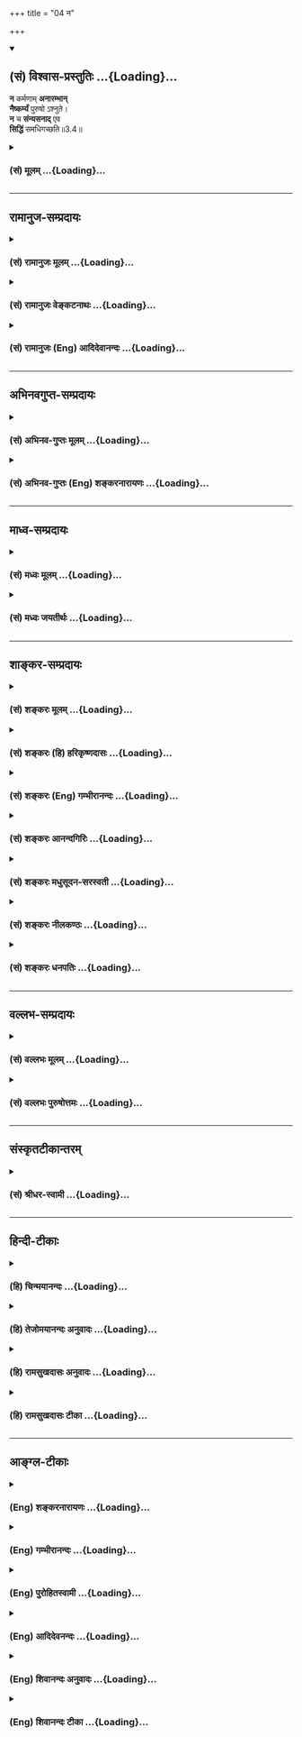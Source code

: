 +++
title = "04 न"

+++
<div class="js_include" newlevelforh1="2" title="(सं) विश्वास-प्रस्तुतिः" unfilled url="/mahAbhAratam/vyAsaH/shlokashaH/06-bhIShma-parva/03-bhagavad-gItA-parva/saMskRtam/vishvAsa-prastutiH/03_karma-yogaH/04_na.md">
<details open><summary><h2>(सं) विश्वास-प्रस्तुतिः ...{Loading}...</h2></summary>

**न** कर्मणाम् **अनारम्भान्**  
**नैष्कर्म्यं** पुरुषो ऽश्नुते।  
**न** च **संन्यसनाद्** एव  
**सिद्धिं** समधिगच्छति॥3.4॥
</details>
</div>
<div class="js_include collapsed" newlevelforh1="3" title="(सं) मूलम्" unfilled url="/mahAbhAratam/vyAsaH/shlokashaH/06-bhIShma-parva/03-bhagavad-gItA-parva/saMskRtam/mUlam/03_karma-yogaH/04_na.md">
<details><summary><h3>(सं) मूलम् ...{Loading}...</h3></summary>

न कर्मणामनारम्भान्नैष्कर्म्यं पुरुषोऽश्नुते।  
न च संन्यसनादेव सिद्धिं समधिगच्छति।।3.4।।
</details>
</div>


_________________
## रामानुज-सम्प्रदायः
<div class="js_include collapsed" newlevelforh1="3" title="(सं) रामानुजः मूलम्" unfilled url="/mahAbhAratam/vyAsaH/shlokashaH/06-bhIShma-parva/03-bhagavad-gItA-parva/saMskRtam/rAmAnujaH/mUlam/03_karma-yogaH/04_na.md">
<details><summary><h3>(सं) रामानुजः मूलम् ...{Loading}...</h3></summary>

।।3.4।।**न** शास्त्रीयाणां **कर्मणाम् अनारम्भाद्** एव **पुरुषः
नैष्कर्म्यं** ज्ञाननिष्ठाम् **आप्नोति**
सर्वेन्द्रियव्यापाराख्यकर्मोपरतिपूर्विकां ज्ञाननिष्ठां न प्राप्नोति
इत्यर्थः। **न च** आरब्धस्य शास्त्रीयस्य कर्मणः त्यागात् यतः
अनभिसंहितफलस्य परमपुरुषाराधनविषयस्य कर्मणः सिद्धिः आत्मनिष्ठा स्यात् अतः
तेन विना तां न प्राप्नोति अनभिसंहितफलैः कर्मभिः अनाराधितगोविन्दैः
अविनष्टानादिकालप्रवृत्तानन्तपापसंचयैः अव्याकुलेन्द्रियतापूर्विका
आत्मनिष्ठा दुःसंपाद्या। एतद् एव उपपादयति

</details>
</div>
<div class="js_include collapsed" newlevelforh1="3" title="(सं) रामानुजः वेङ्कटनाथः" unfilled url="/mahAbhAratam/vyAsaH/shlokashaH/06-bhIShma-parva/03-bhagavad-gItA-parva/saMskRtam/rAmAnujaH/venkaTanAthaH/03_karma-yogaH/04_na.md">
<details><summary><h3>(सं) रामानुजः वेङ्कटनाथः ...{Loading}...</h3></summary>

  
  
।।3.4।। ननु मोक्षेच्छैव हि कर्मयोगेऽपि पुरुषं प्रवर्तयति सा यदि जाता ततः
किमव्यवहिते ज्ञानयोगे न प्रवर्तते इति शङ्कान कर्मणाम् इति श्लोकेन
निराक्रियत इत्याह सर्वस्येति। लौकिकस्य इत्यनेन संसारलोकान्तर्गततया
विषयव्याकुलेन्द्रियत्वमभिप्रेतम्। सहसैवेति कर्मयोगमकृत्वेत्यर्थः।
निषेधस्यान्यविषयत्वज्ञापनाय शास्त्रीयशब्दः।
नैष्कर्म्यशब्दस्याननुष्ठानादिपरत्वे साध्याविशेषादिदोषः स्यात् अतो
निष्कर्मा निष्क्रान्तकर्मयोगः पर्यवसितकर्मयोगः ज्ञाननिष्ठ इत्यर्थः तस्य
भावो नैष्कर्म्यमित्यभिप्रायेणाह ज्ञाननिष्ठामिति।
सन्न्यसनशब्दस्याप्यत्रकर्मणां इत्यनेनैवान्वयं
सन्न्यसनस्वभावादारब्धविषयत्वं तत एव सव्यसाचिनः समरजिहासावृत्तान्तं
चाभिप्रेत्याह न चारब्धस्येति। नैष्कर्म्यशब्दानुषङ्गेऽपि सम्भवति पुनः
सिद्धिशब्देनाभिधानस्य तात्पर्यं व्यञ्जयति यत इति। अनारम्भं सन्न्यसनं च
सङ्कलय्याह अतस्तेन विनेति। कारणभूतकर्माभावे कथं कार्यं स्यादिति भावः।
पञ्चम्या हेतुपरत्वं निषेधान्वयेन तत्तन्निषेध्यान्वयेन वा योज्यम्।
पूर्वत्र कर्मयोगानारम्भे ज्ञानयोगासिद्धिः स्यादिति वाक्यार्थः उत्तरत्र
तु यत्कर्मयोगत्यागादेव ज्ञानयोगसिद्धिरित्यभिप्रेतम् तदयुक्तम् सा हि
तेनैव जन्येति तात्पर्यम्। तदिमामुभयीमपि वाक्यवृत्तिमभिप्रेत्य
श्लोकाभिप्रेतमर्थमाह अनभिसंहितेति। कर्मभिरित्यस्यानाराधितेत्यनेनान्वयः।
एतेनअनाराधितगोविन्दा ये नरा दुःखभागिनः इत्यादिकं स्मारितम्।
अनभिसंहितफलकर्माभावे निश्श्रेयसौपयिकपरमपुरुषप्रीत्यभावः तदभावाच्च
पापसञ्चयानुपरमः तेन च रजस्तमोमयमनोमलानपायः ततश्च रागद्वेषादिदोषाणां
दीर्घायुष्यम् तेषु च जीवत्सु नेन्द्रियव्याकुलताशान्तिः
बहिर्विषयव्याकुलेषु च तेषु न प्रत्यगर्थनिष्ठेति तादृशकर्मपरित्यागेन
ज्ञाननिष्ठामनुतिष्ठासुः सप्तभूमस्य गोपुरस्य सप्तमं तलं प्रथमं
चिकीर्षतीत्यपहास्यमिति भावः।  
  

</details>
</div>
<div class="js_include collapsed" newlevelforh1="3" title="(सं) रामानुजः (Eng) आदिदेवानन्दः" unfilled url="/mahAbhAratam/vyAsaH/shlokashaH/06-bhIShma-parva/03-bhagavad-gItA-parva/saMskRtam/rAmAnujaH/english/AdidevAnandaH/03_karma-yogaH/04_na.md">
<details><summary><h3>(सं) रामानुजः (Eng) आदिदेवानन्दः ...{Loading}...</h3></summary>

3.4 Not by non-performance of the acts prescribed by the scriptures,
does a person attain freedom from Karma, i.e., Jnana Yoga; nor by ceasing to perform such actions as are prescribed in the scriptures and are already begun by him. For, success is achieved by actions done without attachment to the fruits and by way of worshipping the Supreme Person. Hence devoid of it (Karma-nistha), one does not achieve Jnana-nistha. By those persons who have not worshipped Govinda by acts done without attachment to fruits and whose beginningless and endless accumulation of evil has not been annulled thery, constant contemplation on the self is not possible. It can be done only if it is preceded by the attainment of a state in which the operation of the senses have been freed from disturbance. This view is put forward by the Lord:

</details>
</div>


_________________
## अभिनवगुप्त-सम्प्रदायः
<div class="js_include collapsed" newlevelforh1="3" title="(सं) अभिनव-गुप्तः मूलम्" unfilled url="/mahAbhAratam/vyAsaH/shlokashaH/06-bhIShma-parva/03-bhagavad-gItA-parva/saMskRtam/abhinava-guptaH/mUlam/03_karma-yogaH/04_na.md">
<details><summary><h3>(सं) अभिनव-गुप्तः मूलम् ...{Loading}...</h3></summary>

।।3.4 3.5।। तथा हि न कर्मणामिति। न हीति। ज्ञानं कर्मणा रहितं न भवति कर्म
च कौशलोपेतं ज्ञानरहितं न भवति इत्येकमेव वस्तु ज्ञानकर्मणी। तथाचोक्तम्। न
क्रियारहितं ज्ञानं न ज्ञानरहिता क्रिया।  
  
ज्ञानक्रियाविनिष्पन्न आचार्यः पशुपाशहा।। इति तस्मात् ज्ञानान्तर्वर्ति
कर्म अपरिहार्यम्। यतः परवश एव कायवाङ्मनसां परिस्पन्दात्मकत्वात् अवश्यं
किञ्चित्करोति।

</details>
</div>
<div class="js_include collapsed" newlevelforh1="3" title="(सं) अभिनव-गुप्तः (Eng) शङ्करनारायणः" unfilled url="/mahAbhAratam/vyAsaH/shlokashaH/06-bhIShma-parva/03-bhagavad-gItA-parva/saMskRtam/abhinava-guptaH/english/shankaranArAyaNaH/03_karma-yogaH/04_na.md">
<details><summary><h3>(सं) अभिनव-गुप्तः (Eng) शङ्करनारायणः ...{Loading}...</h3></summary>

3.4 See Comment under 3.5

</details>
</div>


_________________
## माध्व-सम्प्रदायः
<div class="js_include collapsed" newlevelforh1="3" title="(सं) मध्वः मूलम्" unfilled url="/mahAbhAratam/vyAsaH/shlokashaH/06-bhIShma-parva/03-bhagavad-gItA-parva/saMskRtam/madhvaH/mUlam/03_karma-yogaH/04_na.md">
<details><summary><h3>(सं) मध्वः मूलम् ...{Loading}...</h3></summary>

।।3.4।। इतश्च नियोक्ष्यामीत्याह न कर्मणामिति। कर्मणां युद्धादीनामनारम्भेण
नैष्कर्म्यं निष्कर्मतां काम्यकर्मपरित्यागेन प्राप्यत इति मोक्षं
नाश्नुते। ज्ञानमेव तत्साधनं न तु कर्माकरणमित्यर्थः। कुतः पुरुषत्वात्।
सर्वदा स्थूलेन सूक्ष्मेण वा पुरेण युक्तो ननु जीवः यदि कर्माकरणेन मुक्तिः
स्यात् स्थावराणाम्। न चाकरणे कर्माभावान्मुक्तिर्भवति
प्रतिजन्मकृतानामनन्तकर्मणां भावात्। न च सर्वाणि भुक्तानि एकस्मिञ्च्छरीरे
बहूनि हि कर्माणि करोति। तानि चैकैकानि बहुजन्मफलानि कानिचित् तत्र
चैकैकानि कर्माणि भुञ्जन्प्राप्नोत्येव शेषेण मानुष्यम्। ततश्च
बहुशरीरफलकर्माणीत्यसमाप्तिः। तच्चोक्तंजीवंश्चतुर्दशादूर्ध्वं पुरुषो
नियमेन तु। स्त्री वाप्यनूनदशकं देहं मानुषमार्जते। चतुर्दशोर्ध्वजीवीनि
संसारश्चादिवर्जितः। अतोऽवित्वा परं देवं मोक्षाशा का महामुने इति
ब्राह्मे। यदि सादिः स्यात्संसारः पूर्वकर्माभावादतत्प्राप्तिः। अबन्धकत्वं
त्वकामेनैव भवति। तच्च वक्ष्यतेअनिष्टंमिष्टं 18।12 इति। ननु निष्कामकर्मणः
फलाभावान्मोक्षः स्मृतः। निष्कामं ज्ञानपूर्वं तु निवृत्तमिह चोच्यते।
निवृत्तं सेवमानस्तु ब्रह्माभ्येति सनातनम् इति मानवे।
अतस्तत्साभ्यादकरणेऽपि भवतीत्यत आह न चेति। सन्न्यासः काम्यकर्मपरित्यागः।
काम्यानां कर्मणां 18।2 इति वक्ष्यमाणत्वात्। अकामकर्मणामन्तःकरणशुद्ध्या
ज्ञानान्मोक्षो भवति। तच्चोक्तंकर्मभिः शुद्धसत्त्वस्य वैराग्यं जायते हृदि
इति भागवते । विरक्तानामेव च ज्ञानमुक्तम्न तस्य तत्त्वग्रहणाय
साक्षाद्वरीयसीरपि वाचः समासन्। स्वप्ने निरुक्त्या गृहमेधसौख्यं न यस्य
हेयानुमितं स्वयं स्यात् भाग.5।11।3 इति। न तु फलाभावात् कर्माभावात्। अतो
न कर्मत्याग एव मोक्षसाधनम्। यत्याश्रमस्तु प्रायत्यार्थो भगवत्तोषणार्थश्च।
अप्रयतत्वमेव हि प्रायो गृहस्थादीनाम् इतरकर्मोद्योगात्। अप्रयतानां च न
ज्ञानम् तथा हि श्रुतिः नाशान्तो नासमाहितः कठो.2।23 इति। महांश्च
यत्याश्रमे भगवतस्तोषः। तथा ह्याह यत्याश्रमं तुरीयं तु दीक्षां मम
सुतोषिणीम् इति नारायणाष्टाक्षरकल्पे। आधिकारिकास्तु तथैव प्रायत्ये
समर्थाः। स एव च महान्भगवतस्तोषः। तच्चोक्तम् देवादीनामादिराज्ञां
महोद्योगोऽपि भोगिनः। विष्णोश्चलति तद्भोगोऽत्यतीव हरितोषणम् इति पाद्मे।

</details>
</div>
<div class="js_include collapsed" newlevelforh1="3" title="(सं) मध्वः जयतीर्थः" unfilled url="/mahAbhAratam/vyAsaH/shlokashaH/06-bhIShma-parva/03-bhagavad-gItA-parva/saMskRtam/madhvaH/jayatIrthaH/03_karma-yogaH/04_na.md">
<details><summary><h3>(सं) मध्वः जयतीर्थः ...{Loading}...</h3></summary>

।।3.4।।**न कर्मणा**मिति। मोक्षस्य कर्मसाध्यत्वमुच्यत
इत्यन्यथाप्रतीतिनिरासायाह **इतश्चे**ति। स्ववर्णाश्रमोचिते युद्धादाविति
शेषः। प्रागाधिकारिकत्वात्त्वया कर्म कर्तव्यमित्युक्तम् इदानीं कोऽपरो
हेतुरुच्यते इत्यतो व्याचष्टे **कर्मणा**मिति। **अयमभिप्रायः** कर्माणि न
कार्याणीति वदन्प्रष्टव्यः किं ज्ञानं न मोक्षसाधनम् अपितु कर्माकरणमेवेति
मत्वा कर्माणि त्यज्यन्ते उत ज्ञानं मोक्षसाधनं भवत्येव किन्तुकर्मणा
बध्यते जन्तुः म.भा.12।241।7 इत्यादेः कर्माणि तत्प्रतिबन्धकानीति मत्वा।
आद्येऽपि किं मोक्षस्य नैष्कर्म्यशब्दवाच्यत्वमात्रमाश्रित्येदमुच्यते अथवा
क्रियाकारकफलरूपस्य संसारस्य कर्मैव बीजम्। अकरणे च बीजाभावात्संसारो न
भविष्यतीति युक्तिमाश्रित्य आद्यस्येदं दूषणम्न कर्मणां इति।
नैष्कर्म्यशब्दस्यान्यथापि व्याख्यानान्नाद्य इत्यर्थः। ततः किमित्यत आह
**ज्ञानमेवे**ति। उक्तमाक्षिप्य समाधत्ते **कुत** इति।
नैष्कर्म्यशब्दस्यान्यार्थतामङ्गीकृत्य कर्माकरणस्य मोक्षसाधनत्वनिराकरणे
को हेतुः इत्यर्थः। कथमस्य हेतुत्वं इत्यतो व्याचष्टे **सर्वदे**ति।
प्रलयेऽपि सम्भवार्थं स्थूलेन सूक्ष्मेण वेत्युक्तम्। तथापि कथं
हेतुत्वमित्यत आह **यदी**ति। स्यात् इत्यस्य पूर्वोत्तराभ्यां
सम्बन्धः। स्थावराणां इत्यनधिकृतोपलक्षणम्। ततश्चानादौ संसारेऽनधिकृतदेहस्य
सम्भवेन मुक्तिप्रसङ्गादधुनाऽपि दृश्यमानस्य पुरुषत्वं न स्यादिति भावः।
द्वितीयनिरासेऽप्यस्यैवार्थस्य तात्पर्यमाह **न चे**ति। कर्माभावात्
संसारबीजाभावात्। अत्र नैष्कर्म्यमिति मुक्तिनामैव न तु परप्रमाणानुवादः।
कुतो न भवतीत्यतोऽत्रापि पुरुषत्वादिति हेतुमभिप्रेत्याह **प्रती**ति।
जन्मनिजन्मनि कृतानामित्यर्थः। पुरुषत्वेनानादौ
संसारेऽधिकृतानन्तजन्मसम्भवात्। तत्र कृतानामनन्तकर्मणां भावात्।
किमद्याकरणमात्रेण भवतीत्यर्थः। ननु पूर्वपूर्वशरीरकृतानि
कर्माण्युत्तरोत्तरशरीरे भुक्तानि तत्कुतोऽनन्तकर्मणां भाव इत्यत आह **न
चे**ति। कुतो नेत्यत आह **एकस्मिन्नि**ति। हिशब्दो हेतौ। बहून्यपि
भुज्यन्तां को दोष इत्यत आह **तानि चे**ति तानि च कानिचिदिति सम्बन्धः
एकैकानीति प्रत्येकमित्यर्थः। ननु तथाविधान्यप्यनधिकृतजन्मभिर्मुक्तानीत्यत
आह **तत्र चे**ति। तेषु कर्मसु भुञ्जन्भुञ्जानः। शेषेण कर्मशेषेण। मानुष्ये
चाकरणमसम्भावितमित्याह **ततश्चे**ति। असमाप्तिर्भोगेन कर्मणामिति शेषः।
सम्भावनामात्रेणेदमुक्तं न तु प्रमितमित्यत आह **तच्चोक्त**मिति।
चतुर्दशवर्षात्। अनूनो दशको यस्येति विग्रहः। ह्रस्वदीर्घव्यत्ययेन
चतुर्दशोर्ध्वजीवीनीति स्त्रिया विशेषणम्। **संसारश्चे**ति
कर्मणामनन्तत्वोपपादनम्। अतो भोगेन क्षयासम्भवात्। अवित्वा अविदित्वा।
पुरुषशब्देनानादिदेहसम्बन्ध उक्तः सोऽसिद्ध इत्यत आह **यदी**ति।
अतत्प्राप्तिराकस्मिकस्य संसारस्याप्राप्तिः स्यात् अतः पुरुषत्वं
सिद्धमिति। ननु सन्तु प्राग्भवीयान्यनन्तकर्माणि तथापि बन्धकानि कथं
प्रेक्षावता क्रियेरन् न ह्यनन्तानि पापानि प्राक्तनानि सन्तीत्येतावताऽद्य
क्रियन्त इत्यत आह **अबन्धकत्वं** त्विति। कर्मणां बन्धाहेतुत्वं
त्वकामनादिनैव भवति न त्वकरणेन प्रत्यवायस्यैव प्राप्तेरित्यर्थः।
अकामेनाबन्धकत्वं भगवत्सम्मतमिति भावेनाह **तच्चे**ति।
**शङ्करस्तु**अकरणमसन्नसन्तं प्रत्यवायं जनयति कथमसतः सज्जायेत छा.उ.6।2।2
इति श्रुतेः इत्यवादीत्। **तद्भास्करः** प्रत्यषेधीत्। द्रव्यविषया श्रुतिः
गुणस्त्वसतोऽपि जायते इति। उभावपि स्थूलदृश्वानौ न ह्यकरणमसत् तथा सति
करणप्रसङ्गात्। किन्त्वभावः स च भाववत्तत्त्वमेवेति कथमकारणम्। गुणं प्रति
कारणत्वे च द्रव्यकारणत्वं कुतो न भवेत्। ननुचात्रोपादानत्वस्य
विवक्षितत्वादकारणस्य चाभावरूपतया सत्त्वेऽप्यत्र
विवक्षितापादनत्वानुपपत्तेर्नप्रत्यवायजनकत्वमित्यभिप्राय इत्यत आह **न
ही**ति। न ह्यत्रोपादानत्वं विवक्षितं किन्तु निमित्तत्वमेवेत्युक्तम्। न च
सन्न्यसनादेव इति पुनरुक्तम् अत्रापि कर्मसन्न्यसनस्य
मोक्षसाधनत्वोक्तेरित्यत आह **नन्वि**ति। निष्कामं ज्ञानपूर्वं च इति मानवे
वाक्ये तावन्निष्कामकर्मणा मोक्षः स्मृतः। स
चोपपत्त्यन्तरादर्शनान्निष्कामकर्मणः फलाभावादित्येव
तत्रोपपत्तिरङ्गीकार्या यत एवं फलाभावस्यैव प्राधान्यम् अतोऽकरणेऽपि
फलाभावस्य साम्यान्मोक्षो भवत्येव। यत्प्राग्भवीयकर्मफलमुक्तं
निष्कामकरणपक्षेऽपि तत्समानम्। न च विनिगमने कारणाभावः आयासाभावस्य
सत्त्वात्। न च प्रत्यवायप्राप्तिः अमुमुक्षुविषयत्वसम्भवात्। अतो न
कर्माणि करोमीति भावः। अनेन कथमस्य परिहारः इत्यत आह **सन्न्यास** इति। तेन
च निष्कामकर्मकरणमुपलक्ष्यत इति भावः। निष्कामकर्मकरणान्मोक्षं न
प्राप्नोतीति। अतो न तत् प्रतिबन्दीग्रहणं युक्तमित्यनेनोक्तम्। तथा च
स्मृतिविरोध इत्यतः स्मृतेरभिप्रायमाह **अकामे**ति। सकाशादिति शेषः
पुंसामिति वा। अकामकर्मभिरन्तःकरणशुद्धिद्वारा ज्ञानं जायत इत्येतत्कुतः
इत्यत आह **तच्चोक्त**मिति। नन्वत्र वैराग्यं जायत इत्युच्यते न तु
ज्ञानमिति तत्राह **विरक्तानामेवे**ति। प्रागपि वैराग्यद्वारेत्यभिमतमिति
भावः। तथापि कथं विरोधपरिहारः गीतायामकामकर्मणां मोक्षसाधनत्वाभावावधारणात्
इत्यतस्तदभिप्रायमाह **न त्वि**ति। फलाभावोपपत्तिकं कर्मणां मोक्षसाधनत्वं
निषिद्ध्यते न तु सर्वथाऽपीत्यर्थः। प्रतिबन्दीं मोचयति **कर्माभावा**दिति।
अतः कर्माभावान्न मोक्ष इत्यर्थः। श्लोकतात्पर्यमुपसंहरति **अत** इति। ननु
यत्याश्रमो मोक्षसाधनत्वेन श्रुत्यादिप्रसिद्धः तत्र चेयमेवोपपत्तिः।
यत्तद्धर्माणां फलाभावः अतस्तत्साम्यादकरणेऽपि मोक्षो
भवतीत्येतच्छङ्कानिरासार्थं चोक्तंन च सन्न्यसनादेव इति। एवं तर्हि
श्रुत्यादिविरोध इत्यत आह **यत्याश्रमस्त्वि**ति। प्रायत्यं
प्रयतत्वमीश्वरे मनस्समाधानम्। यतेर्द्वारद्वयेन मोक्षसाधनत्वं
श्रुत्यादेरभिप्रेतम्। फलाभावोपपत्तिकं तु गीतायां निवारितं अतो न विरोध
इति भावः। आश्रमान्तरेऽपि प्रायत्यसम्भवात्किं तदर्थं यत्याश्रमेण इत्यत आह
**अप्रयतत्वमेवे**ति। इतरकर्मसु यजनादिषु। प्रायत्यं कथं मोक्षसाधनं इत्यतो
व्यतिरेकमुखेनोपपादयति **अप्रयतानां चे**ति। प्रज्ञानेनैनमाप्नुयात्
कठो.2।23 इति श्रुतिशेषः। अशान्तोऽभगवन्निष्ठः। असमाहितस्तत्र
चित्तसमाधानरहितः। भगवत्तोषणस्याश्रमान्तरेऽपि सम्भवात्किं यत्याश्रमेण
इत्यत आह **महांश्चे**ति। तुरीयं परमहंसाख्यम्। वाक्यशेषेणान्वयः।
यत्याश्रम एव चेत्प्रायत्यं महान्भगवतस्तोषश्च तर्हि
तद्रहितानामाधिकारिकाणां तदुभयाभावप्रसङ्ग इत्यत आह **आधिकारिकास्त्वि**ति।
तत्स्था अधिकारस्थाः। स एव अधिकार एव। तुष्यत्यनेनेति तोषः।
समासान्तविधेरनित्यत्वादादिराज्ञामित्युक्तम्। यथोक्तं महाभाष्ये शुच्यांपि
तटाकानि इति।

</details>
</div>


_________________
## शाङ्कर-सम्प्रदायः
<div class="js_include collapsed" newlevelforh1="3" title="(सं) शङ्करः मूलम्" unfilled url="/mahAbhAratam/vyAsaH/shlokashaH/06-bhIShma-parva/03-bhagavad-gItA-parva/saMskRtam/shankaraH/mUlam/03_karma-yogaH/04_na.md">
<details><summary><h3>(सं) शङ्करः मूलम् ...{Loading}...</h3></summary>

।।3.4।। **न कर्मणां** क्रियाणां यज्ञादीनाम् इह जन्मनि जन्मान्तरे वा
अनुष्ठितानाम् उपात्तदुरितक्षयहेतुत्वेन सत्त्वशुद्धिकारणानां तत्कारणत्वेन
च ज्ञानोत्पत्तिद्वारेण ज्ञाननिष्ठाहेतूनाम् ज्ञानमुत्पद्यते पुंसां
क्षयात्पापस्य कर्मणः। यथादर्शतलप्रख्ये पश्यत्यात्मानमात्मनि (महा0
शान्ति0 204।8) इत्यादिस्मरणात् **अनारम्भात्** अननुष्ठानात्
**नैष्कर्म्यं** निष्कर्मभावं कर्मशून्यतां ज्ञानयोगेन निष्ठां
निष्क्रियात्मस्वरूपेणैव अवस्थानमिति यावत्। पुरुषः न अश्नुते न
प्राप्नोतीत्यर्थः।। कर्मणामनारम्भान्नैष्कर्म्यं नाश्नुते इति वचनात्
तद्विपर्ययात् तेषामारम्भात् नैष्कर्म्यमश्नुते इति गम्यते। कस्मात् पुनः
कारणात् कर्मणामनारम्भान्नैष्कर्म्यं नाश्नुते इति उच्यते कर्मारम्भस्यैव
नैष्कर्म्योपायत्वात्। न ह्युपायमन्तरेण उपेयप्राप्तिरस्ति।
कर्मयोगोपायत्वं च नैष्कर्म्यलक्षणस्य ज्ञानयोगस्य श्रुतौ इह च
प्रतिपादनात्। श्रुतौ तावत् प्रकृतस्य आत्मलोकस्य वेद्यस्य वेदनोपायत्वेन
तमेतं वेदानुवचनेन ब्राह्मणा विविदिषन्ति यज्ञेन (बृह0 उ₀ 4।4।22)
इत्यादिना कर्मयोगस्य ज्ञानयोगोपायत्वं प्रतिपादितम्। इहापि च संन्यासस्तु
महाबाहो दुःखमाप्तुमयोगतः (गीता 5।6) योगिनः कर्म कुर्वन्ति सङ्गं
त्यक्त्वात्मशुद्धये (गीता 5।11) यज्ञो दानं तपश्चैव पावनानि मनीषिणाम्
(गीता 18।5) इत्यादि प्रतिपादयिष्यति।। ननु च अभयं सर्वभूतेभ्यो दत्त्वा
नैष्कर्म्यमाचरेत् इत्यादौ कर्तव्यकर्मसंन्यासादपि नैष्कर्म्यप्राप्तिं
दर्शयति। लोके च कर्मणामनारम्भान्नैष्कर्म्यमिति प्रसिद्धतरम्। अतश्च
नैष्कर्म्यार्थिनः किं कर्मारम्भेण इति प्राप्तम्। अत आह न च
संन्यसनादेवेति। नापि संन्यसनादेव केवलात् कर्मपरित्यागमात्रादेव
ज्ञानरहितात् सिद्धिं नैष्कर्म्यलक्षणां ज्ञानयोगेन निष्ठां समधिगच्छति न
प्राप्नोति।। कस्मात् पुनः कारणात् कर्मसंन्यासमात्रादेव केवलात्
ज्ञानरहितात् सिद्धिं नैष्कर्म्यलक्षणां पुरुषो नाधिगच्छति इति
हेत्वाकाङ्क्षायामाह

</details>
</div>
<div class="js_include collapsed" newlevelforh1="3" title="(सं) शङ्करः (हि) हरिकृष्णदासः" unfilled url="/mahAbhAratam/vyAsaH/shlokashaH/06-bhIShma-parva/03-bhagavad-gItA-parva/saMskRtam/shankaraH/hindI/harikRShNadAsaH/03_karma-yogaH/04_na.md">
<details><summary><h3>(सं) शङ्करः (हि) हरिकृष्णदासः ...{Loading}...</h3></summary>

।।3.4।। यह बात स्पष्ट प्रकट करनेकी इच्छासे कि ज्ञाननिष्ठाकी प्राप्तिमें
साधन होनेके कारण कर्मनिष्ठा मोक्षरूप पुरुषार्थमें हेतु है स्वतन्त्र नहीं
है और कर्मनिष्ठारूप उपायसे सिद्ध होनेवाली ज्ञाननिष्ठा अन्यकी अपेक्षा न
रखकर स्वतन्त्र ही मुक्तिमें हेतु है भगवान् बोले कर्मोंका आरम्भ किये बिना
अर्थात् यज्ञादि कर्म जो कि इस जन्म या जन्मान्तरमें किये जाते हैं और
सञ्चित पापोंका नाश करनेके द्वारा अन्तःकरणकी शुद्धिमें कारण हैं एवं
पापकर्मोंका नाश होनेपर मनुष्योंके ( अन्तःकरणमें ) ज्ञान प्रकट होता है इस
स्मृतिके अनुसार जो अन्तःकरणकी शुद्धिमें कारण होनेसे ज्ञाननिष्ठाके भी
हेतु हैं उन यज्ञादि कर्मोंका आरम्भ किये बिना मनुष्य निष्कर्मभावको
कर्मशून्य स्थितिको अर्थात् जो निष्क्रिय आत्मस्वरूपमें स्थित होनारूप
ज्ञानयोगसे प्राप्त होनेवाली निष्ठा है उसको नहीं पाता। पू₀ कर्मोंका आरम्भ
नहीं करनेसे निष्कर्मभावको प्राप्त नहीं होता इस कथनसे यह पाया जाता है कि
इसके विपरीत करनेसे अर्थात् कर्मोंका आरम्भ करनेसे मनुष्य निष्कर्मभावको
पाता है सो ( इसमें ) क्या कारण है कि कर्मोंका आरम्भ किये बिना मनुष्य
निष्कर्मताको प्राप्त नहीं होता उ₀ क्योंकि कर्मोंका आरम्भ ही निष्कर्मताकी
प्राप्तिका उपाय है और उपायके बिना उपेयकी प्राप्ति हो नहीं सकती यह
प्रसिद्ध ही है। निष्कर्मतारूप ज्ञानयोगका उपाय कर्मयोग है यह बात
श्रुतिमें और यहाँ गीतामें भी प्रतिपादित है। श्रुतिमें प्रस्तुत ज्ञेयरूप
आत्मलोकके जाननेका उपाय बतलाते हुए उस आत्माको बाह्मण वेदाध्ययन और यज्ञसे
जाननेका इच्छा करते हैं इत्यादि वचनोंसे कर्मयोगको ज्ञानयोगका उपाय बतलाया
है। तथा यहाँ ( गीताशास्त्रमें ) भी हे महाबाहो बिना कर्मयोगके संन्यास
प्राप्त करना कठिन है योगी लोग आसक्ति छो़ड़कर अन्तःकरणकी शुद्धिके लिये
कर्म किया करते हैं यज्ञ दान और तप बुद्धिमानोंको पवित्र करनेवाले हैं
इत्यादि वचनोंसे आगे प्रतिपादित करेंगे। यहाँ यह शंका होती है कि सब
भूतोंको अभयदान देकर संन्यास ग्रहण करे इत्यादि वचनोंमें कर्तव्यकर्मोंके
त्यागद्वारा भी निष्कर्मताकी प्राप्ति दिखलायी है और लोकमें भी कर्मोंका
आरम्भ न करनेसे निष्कर्मताका प्राप्त होना अत्यन्त प्रसिद्ध है। फिर
निष्कर्मता चाहनेवालेको कर्मोंके आरम्भसे क्या प्रयोजन इसपर कहते हैं केवल
संन्याससे अर्थात् बिना ज्ञानके केवल कर्मपरित्यागमात्रसे मनुष्य
निष्कर्मतारूप सिद्धिको अर्थात् ज्ञानयोगसे होनेंवाली स्थितको नहीं पाता।

</details>
</div>
<div class="js_include collapsed" newlevelforh1="3" title="(सं) शङ्करः (Eng) गम्भीरानन्दः" unfilled url="/mahAbhAratam/vyAsaH/shlokashaH/06-bhIShma-parva/03-bhagavad-gItA-parva/saMskRtam/shankaraH/english/gambhIrAnandaH/03_karma-yogaH/04_na.md">
<details><summary><h3>(सं) शङ्करः (Eng) गम्भीरानन्दः ...{Loading}...</h3></summary>

3.4 Purusah, a person; na does not; asnute, attain; naiskarmyam, freedom
from action, the state of being free from action, steadfastness in the
Yoga of Knowledge, i.e. the state of abiding in one's own Self which is
free from action; anarambhat, by abstaining; karmanam, from actions-by
the non-performance of actions such as sacrifices etc. which are or were
performed in the present or past lives, which are the causes of the
purification of the mind by way of attenuating the sins incurred, and
which, by being the cause of that (purification), become the source of
steadfastness in Knowledge through the generation of Knowledge, as
stated in the Smrti (text), 'Knowledge arises in a person from the
attenuation of sinful acts' \[the whole verse is: Jnanam utpadyate
pumsamksayatpapasya karmanah; Yathadarsatalaprakhye
pasyatyatmanamatmani. 'Knowledge arises৷৷.acts. One sees the Self in
oneself as does one (see oneself) in a cleaned surface of a
mirror'.-Tr.\] (Mbh. Sa. 204.8). This is the import. From the statement
that one does not attain freedom from action by abstaining from actions,
it may be concluded that one attains freedom from action by following
the opposite course of performing actions. What, again, is the reason
that one does not attain freedom from action by abstaining from actions;
The answer is: Because performing actions is itself a means to freedom
from action. Indeed, there can be no attainment of an end without (its)
means. And Karma-yoga is the means to the Yoga of Knowledge
characterized by freedom from action, because it has been so established
in the Upanisads and here as well. As for the Upanisads, it has been
shown in the texts, 'The Brahmanas seek to know It through the study of
the Vedas, sacrifices, (charity, and austerity consisting in a
dispassionate enjoyment of sense-objects)' (Br. 4.4.22), etc. whch deal
with the means of realizing the goal of Knowledge under discussion, viz
the Realm of the Self, that the Yoga of Karma is a means to the Yoga of
Knowledge . And even here (in the Gita), the Lord will established that,
'But, O mighty-armed one, renunciation is hard to attain without
(Karma-)yoga' (5.6); 'By giving up attachment, the yogis undertake
work৷৷.for the purification of themselves' (5.11); 'Sacrifice, charity
and austerity are verily the purifiers of the wise' (18.5), etc.
Objection: Is it not that in such texts as-'Extending to all creatures
immunity from fear' (Na. Par. 5.43), (one should take recourse to
freedom from action)-, it is shown that attainment of freedom from
action follows even from the renunciation of obligatory duties; And in
the world, too, it is a better known fact that freedom from action
follows abstention from actions. Hence also arises the estion, 'Why
should one who desires freedom from action undertake action;' Reply:
Therefore the Lord said: Na ca, nor; samadhi-gacchati, does he attain;
siddhim, fulfilment steadfastness in the Yoga of Knowledge,
characterized by freedom from action; sannyasanat eva, merely through
renunciation-even from the mere renunciation of actions which is devoid
of Knowledge. What, again, is the reason that by the mere giving up of
actions which is not accompanied with Knowledge, a person does not
attain fulfulment in the form of freedom from actions; To this ery
seeking to know the cause, the Lord says:

</details>
</div>
<div class="js_include collapsed" newlevelforh1="3" title="(सं) शङ्करः आनन्दगिरिः" unfilled url="/mahAbhAratam/vyAsaH/shlokashaH/06-bhIShma-parva/03-bhagavad-gItA-parva/saMskRtam/shankaraH/AnandagiriH/03_karma-yogaH/04_na.md">
<details><summary><h3>(सं) शङ्करः आनन्दगिरिः ...{Loading}...</h3></summary>

।।3.4।। किमिति भगवता बुद्धेर्ज्यायस्त्वं ज्यायसी
चेदित्यत्रोक्तमुपेक्षितमिति तत्राह **यदर्जुनेनेति।** किंच ज्ञाननिष्ठायां
संन्यासिनामेवाधिकारो भगवतोऽभिप्रेतोऽन्यथा तदीयविभागवचनविरोधादिति
विभागवचनसामर्थ्यसिद्धमर्थमाह **तस्याश्चेति।** तर्हि
विभागवचनानुरोधादर्जुनस्यापि संन्यासपूर्विकायां ज्ञाननिष्ठायामेवाधिकारो
भविष्यति नेत्याह **मां चेति।** बुद्धेर्ज्यायस्त्वमुपेत्यापीति चकारार्थः।
अर्जुनमालक्ष्यभगवानाहेति संबन्धः। अन्तरेणापि कर्माणि
श्रवणादिभिर्ज्ञानावाप्तिर्भविष्यतीति परबुद्धिमनुरुध्य विशिनष्टि
**कर्मेति।** विभागवचनवशादसमुच्चयश्चेदुभयोरपि ज्ञानकर्मणोः स्वातन्त्र्येण
पुरुषार्थहेतुत्वमन्यथा कर्मवज्ज्ञानमपि न स्वातन्त्र्येण पुरुषार्थं
साधयेदित्याशङ्क्य संबन्धान्तरमाह **अथवेति।** तर्हि ज्ञाननिष्ठापि
कर्मनिष्ठावन्निष्ठात्वाविशेषान्न स्वातन्त्र्येण पुरुषार्थहेतुरिति
समुच्चयसिद्धिरित्याशङ्क्याह **ज्ञाननिष्ठा त्विति।** नहि
रज्जुतत्त्वज्ञानमुत्पन्नं फलसिद्धौ सहकारिसापेक्षमालक्ष्यते। तथेदमपि
चोत्पन्नं मोक्षाय नान्यदपेक्षते तदाह **अन्येति।**यस्य चैतत्कर्म इति
श्रुताविव कर्मशब्दस्य क्रियमाणवस्तुविषयत्वमाशङ्क्य व्याचष्टे
**क्रियाणामिति।** ताश्च नित्यनैमित्तिकत्वेन विभजते **यज्ञादीनामिति।**
अस्मिन्नेव जन्मन्यनुष्ठितानां कर्मणां बुद्धिशुद्धिद्वारा ज्ञानकारणत्वे
ब्रह्मचारिणां कुतो ज्ञानोत्पत्तिर्जन्मान्तरकृतानां कर्मणां वा तथात्वे
गृहस्थादीनामैहिकानि कर्माणि न ज्ञानहेतवः स्युरित्याशङ्क्यानियमं दर्शयति
**इहेति।** नेमानि
सत्त्वशुद्धिकारणान्युपात्तदुरितप्रतिबन्धादित्याशङ्क्याह **उपात्तेति।**
तर्हि तावतैव कृतार्थानां कुतो ज्ञाननिष्ठाहेतुत्वं तत्राह
**तत्कारणत्वेनेति।** कर्मणां चित्तशुद्धिद्वारा ज्ञानहेतुत्वे मानमाह
**ज्ञानमिति।** अनारम्भशब्दस्योपक्रमविपरीतविषयत्वं व्यावर्तयति
**अननुष्ठानादिति।** निष्कर्मणः संन्यासिनः कर्मज्ञानं नैष्कर्म्यमिति
व्याचष्टे **निष्कर्मेति।** कर्माभावावस्थां व्यवच्छिनत्ति
**ज्ञानयोगेनेति।** तस्याः साधनपक्षपातित्वं व्यावर्तयति **निष्क्रियेति।**
कर्मानुष्ठानोपायलब्धा ज्ञाननिष्ठा स्वतन्त्रा पुमर्थहेतुरिति
प्रकृतार्थसमर्थनार्थं व्यतिरेकवचनस्यान्वये पर्यवसानं मत्वा व्याचष्टे
**कर्मणामिति।** तद्विपर्ययमेव व्याचष्टे **तेषामिति।** उक्तेऽर्थे हेतुं
पृच्छति **कस्मादिति।** जिज्ञासितं हेतुमाह **उच्यत इति।** उपायत्वेऽपि
तदभावे कुतो नैष्कर्म्यासिद्धिरित्याशङ्क्याह **नहीति।** ज्ञानयोगं प्रति
कर्मयोगस्योपायत्वे श्रुतिस्मृती प्रमाणयति **कर्मयोगेति।**
श्रौतमुपायोपेयत्वप्रतिपादनं प्रकटयति **श्रुताविति।** यत्तु गीताशास्त्रे
कर्मयोगस्य ज्ञानयोगं प्रत्युपायत्वोपपादनं तदिदानीमुदाहरति **इहापि
चेति।** न कर्मणामित्यादिना पूर्वार्धं व्याख्यायोत्तरार्धं
व्याख्यातुमाशङ्कयति **नन्विति।** आदिशब्देनशान्तो दान्त
उपरतस्तितिक्षुःसंन्यासयोगाद्यतयः शुद्धसत्त्वाः इत्यादि गृह्यते। तत्रैव
लोकप्रसिद्धिमनुकूलयति **लोके चेति।** प्रसिद्धतरंयतो यतो निवर्तते ततस्ततो
विमुच्यते। निवर्तनाद्धि सर्वतो न वेत्ति दुःखमण्वपि इत्यादिदर्शनादिति
शेषः। लौकिकवैदिकप्रसिद्धिभ्यां सिद्धमर्थमाह **अतश्चेति।**
तत्रोत्तरत्वेनोत्तरार्धमवतार्य व्याकरोति **अत** **आहेत्यादिना।**
एवकारार्थमाह **केवलादिति।** तदेव स्पष्टयति **कर्मेति।** उक्तमेव
नञ्मनुकृष्य क्रियापदेन संगतिं दर्शयति **न प्राप्नोतीति।**

</details>
</div>
<div class="js_include collapsed" newlevelforh1="3" title="(सं) शङ्करः मधुसूदन-सरस्वती" unfilled url="/mahAbhAratam/vyAsaH/shlokashaH/06-bhIShma-parva/03-bhagavad-gItA-parva/saMskRtam/shankaraH/madhusUdana-sarasvatI/03_karma-yogaH/04_na.md">
<details><summary><h3>(सं) शङ्करः मधुसूदन-सरस्वती ...{Loading}...</h3></summary>

।।3.4।। तत्र कारणाभावे कार्यानुपपत्तेः कर्मणा तमेतं वेदानुवचनेन ब्राह्मणा
विविदिषन्ति यज्ञेन दानेन तपसाऽनाशकेन इति श्रुत्यात्मज्ञाने
विनियुक्तानामनारम्भादननुष्ठानाच्चित्तशुद्ध्यभावेन ज्ञानायोग्यो बहिर्मुखः
नैष्कर्म्यं सर्वकर्मशून्यत्वं ज्ञानयोगेन निष्ठामिति यावत् नाश्नुते न
प्राप्नोति। ननुएतमेव प्रवाजिनो लोकमिच्छन्तः प्रव्रजन्ति इति श्रुतेः
सर्वकर्मसंन्यासादेव ज्ञाननिष्ठोपपत्तेः कृतं कर्मभिरित्यत आह नच
संन्यसनादेव चित्तशुद्धिंविना कृतात्सिद्धिं ज्ञाननिष्ठालक्षणां
सम्यक्फलपर्यवसायित्वेन नाधिगच्छति नैव प्राप्नोतीत्यर्थः। कर्मजन्यां
चित्तशुद्धिमन्तरेण सन्यास एव न संभवति यथा कथंचिदौत्सुक्यमात्रेण कृतोऽपि
न फलपर्यवसायीति भावः।

</details>
</div>
<div class="js_include collapsed" newlevelforh1="3" title="(सं) शङ्करः नीलकण्ठः" unfilled url="/mahAbhAratam/vyAsaH/shlokashaH/06-bhIShma-parva/03-bhagavad-gItA-parva/saMskRtam/shankaraH/nIlakaNThaH/03_karma-yogaH/04_na.md">
<details><summary><h3>(सं) शङ्करः नीलकण्ठः ...{Loading}...</h3></summary>

।।3.4।। अनयोः प्रकारयोरङ्गाङ्गिभावमाह **न कर्मणामिति।** कर्मणां
यज्ञादीनामनारम्भादननुष्ठानान्नैष्कर्म्यं ज्ञाननिष्ठां नाश्नुते न
प्राप्नोति। विविदिषन्ति यज्ञेन इति श्रुत्या यज्ञादीनां विद्याङ्गत्वेन
विधानात्। ननु सन्प्रत्ययप्राधान्यात्कर्मणां विविदिषाङ्गत्वमत्र गम्यते।
तेन विविदिषायां यज्ञादिना सिद्धायाम्एतमेव प्रव्राजिनो लोकमिच्छन्तः
प्रव्रजन्ति इति श्रुतेः प्रव्रज्यारूपमेव नैष्कर्म्यमिह ज्ञाननिष्ठासाधनं
ग्राह्यम्। न ज्ञानं नैष्कर्म्यसिद्धिं परमामित्यादाविवात्र तद्ग्राहकस्य
परमत्वविशेषणस्याभावात्। ननु कर्मयोगजनितचित्तशुद्ध्यभावे
केवलात्संन्यासात्सिद्धिं समधिगच्छतीति योजनायां
विप्रकृष्टयोर्ज्ञानकर्मणोः समुच्चयासंभवस्याभीष्टस्य सिद्धेः किमिति
नैष्कर्म्यशब्देन निष्ठा गृह्यत इति चेत्सत्यम्। गुणैः कर्मकार्यत इति
वाक्यशेषान्नैर्गुण्यहेतुकं मुख्यंज्ञानमेवेह नैष्कर्म्यपदार्थो नतु
प्रव्रज्या। विविदिषन्ति यज्ञेनेत्यत्रापि जिगमिषत्यश्वेन
जिघांसत्यसिनेत्यादाविव तृतीयान्तस्य धात्वर्थेनैवान्वयादश्वादीनां
गमनादाविव यज्ञादीनां वेदन एवान्वयो ज्ञेयः। एतमेवेति श्रुतिस्तु
विविदिषासंन्यासाभिप्रायेण प्रवृत्ता। एवं वैतमात्मानं विदित्वा ब्राह्मणाः
पुत्रैषणायाश्च वित्तैषणयाश्च लोकैषणायाश्च व्युत्थायाथ भिक्षाचर्यं चरन्ति
इति ज्ञानपरिपाकार्थस्य जीवन्मुक्तिसुखार्थस्य वा
याज्ञवल्क्यादिभिरनुष्ठितस्य विद्वत्संन्यासस्यापि शास्त्रे दर्शनात्।
असंन्यासिनो ज्ञानमेव नोत्पद्यत इति प्राचामाग्रहो
विक्षेपककर्मत्यागरूपसंन्यासविषयो न तु काषायपरिधानमात्रविषयः।
गार्गीव्याधवासिष्ठादीनामतथाविधानामपि ज्ञानोत्पत्त्यवगमादित्यास्तां
तावत्। कर्मभिरशोधितचित्तस्य मन्दबुद्धेः
रागद्वेषादिग्रस्तस्यात्मानात्मविवेकद्वारा चित्तरोधद्वारा वा
नैष्कर्म्यप्राप्तिर्नस्तीति पूर्वार्धार्थः। ननुअभयं सर्वभूतेभ्यो दत्त्वा
नैष्कर्म्यमाचरेत् इति केवलात्कर्मसंन्यासादपि नैष्कर्म्यसिद्धिः स्मर्यते
तत्कथमुच्यते न कर्मणामनारम्भान्नैष्कर्म्यमस्तीति तत्राह **नचेति।**
कर्मजचित्तशुद्ध्यभावे कृतादपि संन्यासान्न मोक्षसिद्धिः। उदाहृतस्मृतिस्तु
चित्तशुद्धिपूर्वकसंन्यासाभिप्राया। नहि रागादिग्रस्तः सर्वभूतेभ्यः
सर्वात्मानाऽभ्यं दातुमीष्टे अतो युक्तमुक्तं न च संन्यसनादेवेति।

</details>
</div>
<div class="js_include collapsed" newlevelforh1="3" title="(सं) शङ्करः धनपतिः" unfilled url="/mahAbhAratam/vyAsaH/shlokashaH/06-bhIShma-parva/03-bhagavad-gItA-parva/saMskRtam/shankaraH/dhanapatiH/03_karma-yogaH/04_na.md">
<details><summary><h3>(सं) शङ्करः धनपतिः ...{Loading}...</h3></summary>

।।3.4।। तत्किं कर्मणि घोरे मां नियोजयसि केशव इत्युक्तवन्तं
खिन्नचित्तमर्जुनं कर्म न कर्तव्यमित्येवंभन्वानमालक्ष्याह **नेति।** यद्वा
निष्ठेत्येकवचनेन सूचितं कर्मनिष्ठायाः ज्ञाननिष्ठाप्राप्तिहेतुत्वेन
पुरुषार्थसाधनत्वं ज्ञाननिष्ठायाः कर्मनिष्ठोपायलब्धस्वरुपायास्तु
स्वातन्त्र्येणैव पुरुषार्थहेतुत्वं च स्फुटं वक्तुमारभते **नेत्यादिना।**
कर्मणांतमेतं वेदानुवचनेन ब्राह्मणा विविदिषन्ति यज्ञेन दानेन तपसाऽनाशकेन
इति श्रुत्याज्ञानमुत्पद्यते पुंसां क्षयात्पापस्य कर्मणः।
यथादर्शतलप्रख्ये पश्यत्यात्मानमात्मनि इति स्मृत्यासर्वापेक्षा च
यज्ञादिश्रुतेरि ति न्यायेन च चित्तशुद्धिद्वारा ज्ञानोपायत्वेन
विहितानामकरणात् नैष्कर्म्यं कर्मशून्यत्वं ज्ञानयोगेन निष्ठां पुरुषो
नाश्रुते न प्राप्नोति किंतु तेषामारम्भात्प्राप्नोतीत्यर्थः। ननुअभयं
सर्वभूतेभ्यो दत्त्वा नैष्कर्म्यमाचरेत् इत्यादौ कर्तव्यकर्मसंन्यासादपि
नैष्कर्म्यप्राप्तिः श्रुयतेऽतस्तदर्थिनः किं कर्मारम्भेणेति चेत्तत्राह
**नेति।** नच संन्यसनात्कर्मत्यागमात्रात् ज्ञानशून्यात्सिद्धिं
नैष्कर्म्यलक्षणां प्राप्नोतीत्यर्थः।

</details>
</div>


_________________
## वल्लभ-सम्प्रदायः
<div class="js_include collapsed" newlevelforh1="3" title="(सं) वल्लभः मूलम्" unfilled url="/mahAbhAratam/vyAsaH/shlokashaH/06-bhIShma-parva/03-bhagavad-gItA-parva/saMskRtam/vallabhaH/mUlam/03_karma-yogaH/04_na.md">
<details><summary><h3>(सं) वल्लभः मूलम् ...{Loading}...</h3></summary>

।।3.4।। योगेऽनःकरणशोधकत्वं कर्मादेः संयोगपृथक्त्वन्यायेनैव निर्णीतं
अन्यथा त्रयाणां जिज्ञासा स्वतन्त्रा न कृता स्यात्योगेन संसिद्धिर्ज्ञानेन
भक्त्या चेति पुरुषार्थसाधनं इति आप्तभाष्ये निर्णीतं तेनात्र
कर्मणामारम्भान्नैष्कयमोक्षसिद्धिरिति योगमतं द्रढयति न
कर्मणामनारम्भादिति। कर्माधिकारिणां त्वादृशानां कर्मसन्न्यसनासाङ्ख्यादपि
च न सिद्धिरित्याह न चेति। जीवन्मुक्तिकैर्गुणैर्वा मुक्तेनापि देहवत्त्वेन
कर्मकरणदर्शनात्।

</details>
</div>
<div class="js_include collapsed" newlevelforh1="3" title="(सं) वल्लभः पुरुषोत्तमः" unfilled url="/mahAbhAratam/vyAsaH/shlokashaH/06-bhIShma-parva/03-bhagavad-gItA-parva/saMskRtam/vallabhaH/puruShottamaH/03_karma-yogaH/04_na.md">
<details><summary><h3>(सं) वल्लभः पुरुषोत्तमः ...{Loading}...</h3></summary>

  
  
।।3.4।।**न()**न्वेवं चेत्तदा मां प्रति कर्मकरणं किमाशयेनाज्ञप्तं इत्यत
आह न कर्मणामिति। कर्मणामनारम्भादकरणान्नैप्कर्म
कर्मादिरहितभावं भक्तिरूपं नाश्नुते न प्राप्नोतीत्यर्थः। अत्रायं भावः
कर्मस्वरूपज्ञानाभावे त्यागे न कोऽपि पुरुषार्थः सिद्ध्येत्
तस्माद्धेयत्वज्ञानार्थं तत्करणम्। अत एवारम्भ एवोक्तः न त्वाद्यं
तत्करणमुक्तम्। स्वरूपाज्ञाने केवलं न भवतीत्याह न चेति। सन्न्यसनादेव
स्वरूपाज्ञानात् केवलत्यागेन सिद्धिं त्यागफलं न च समधिगच्छति सम्यक् न
प्राप्नोतीत्यर्थः।  
  

</details>
</div>


_________________
## संस्कृतटीकान्तरम्
<div class="js_include collapsed" newlevelforh1="3" title="(सं) श्रीधर-स्वामी" unfilled url="/mahAbhAratam/vyAsaH/shlokashaH/06-bhIShma-parva/03-bhagavad-gItA-parva/saMskRtam/shrIdhara-svAmI/03_karma-yogaH/04_na.md">
<details><summary><h3>(सं) श्रीधर-स्वामी ...{Loading}...</h3></summary>

।।3.4।। अतः सभ्यक् चित्तशुद्ध्यर्थं ज्ञानोत्पत्तिर्यन्तं वर्णाश्रमोचितानि
कर्माणि कर्तव्यानि। अन्यथा चित्तशुद्ध्यभावेन ज्ञानानुत्पत्तेरित्याह **न
कर्मणामिति।** कर्मणामनारम्भादननुष्ठानान्नैष्कर्म्यं ज्ञानं नाश्रुते
नाप्नोति। ननु चएवमेव प्रव्राजिनो लोकमीप्सन्तः प्रव्रजन्ति इति संन्यासस्य
मोक्षाङ्गत्वश्रुतेः संन्यासादेव मोक्षो भविष्यतीति किं
कर्मभिरित्याशङ्क्योक्तम् **नचेति।** नच चित्तशुद्धिं विना
कृतात्संन्यसनादेव ज्ञानाशून्यात्सिद्धिं मोक्षं समधिगच्छति प्राप्नोति।

</details>
</div>


_________________
## हिन्दी-टीकाः
<div class="js_include collapsed" newlevelforh1="3" title="(हि) चिन्मयानन्दः" unfilled url="/mahAbhAratam/vyAsaH/shlokashaH/06-bhIShma-parva/03-bhagavad-gItA-parva/hindI/chinmayAnandaH/03_karma-yogaH/04_na.md">
<details><summary><h3>(हि) चिन्मयानन्दः ...{Loading}...</h3></summary>

।।3.4।। अपने आत्मस्वरूप की दृष्टि से प्रत्येक व्यक्ति परिपूर्ण है। इस
पूर्णत्व के अज्ञान के कारण हमारी बुद्धि में अनेक इच्छायें सुख को पाने के
लिये उत्पन्न होती हैं। यह सब जानते हैं कि हम केवल उन्हीं वस्तुओं की
इच्छा करते हैं जो पहले से हमारे पास पूर्ण रूप में अथवा पर्याप्त मात्रा
में नहीं होतीं। जैसी इच्छायें वैसी ही विचार वृत्तियाँ मन में उठती हैं।
मन में उठने वाली ये वृत्तियाँ विक्षेप कहलाती हैं। प्रत्येक क्षण इन
वृत्तियों के गुणधर्म इच्छाओं के अनुरूप ही होते हैं। ये विचार ही शरीर के
स्तर पर बाह्य जगत् में मनुष्य के कर्म के रूप में व्यक्त होते हैं। इस
प्रकार अविद्या जनित इच्छा विक्षेप और कर्म की श्रृंंखला में हम बँधे पड़े
हुए हैं।  
  
इस पर और अधिक गहराई से विचार करने पर ज्ञात होगा कि वास्तव में यह सब
भिन्नभिन्न न होकर एक आत्म अज्ञान के ही अनेक रूप हैं। यह अज्ञान बुद्धि मन
और शरीर के स्तर पर क्रमश इच्छा विचार और कर्म के रूप में व्यक्त होता है।
अत स्वाभाविक है कि यदि परम तत्त्व की परिभाषा अज्ञान के परे का अनुभव है
तो यह भी सत्य है कि इच्छा शून्य या विचार शून्य या कर्म शून्य स्थिति ही
आत्मस्वरूप है। कर्मशून्यत्व को यहाँ नैर्ष्कम्य कहा है। इस प्रकार विचार
करने से ज्ञात होता है कि नैर्ष्कम्य का वास्तविक अर्थ पूर्णत्व है। अत
भगवान् कहते हैं कि कर्मों के संन्यास मात्र से नैर्ष्कम्य सिद्धि नहीं
मिलती। जीवनसंघर्षों से पलायन व्यक्ति के विकास के सर्वोच्च लक्ष्य की
प्राप्ति का मार्ग नहीं है। अर्जुन का विचार रणभूमि से पलायन करने का था और
इसीलिए उसे वैदिक संस्कृति के सम्यक् ज्ञान की पुन शिक्षा देना आवश्यक था।
भगवान् श्रीकृष्ण द्वारा दिव्य गीतोपदेश का यही प्रयोजन भी था। कर्मयोग से
अन्तकरण शुद्धि और तत्पश्चात् ज्ञानयोग से आत्मानुभूति संक्षेप में यह है
आत्मविकास की साधना जिसका संकेत इस श्लोक में किया गया है। इसलिए हिन्दू
धर्म पर लिखने वाले सभी महान् लेखक इस श्लोक को प्राय उद्धृत करते
हैं। ज्ञान के बिना केवल कर्मसंन्यास से ही नैर्ष्कम्य अथवा पूर्णत्व क्यों
नहीं प्राप्त होता कारण यह है कि

</details>
</div>
<div class="js_include collapsed" newlevelforh1="3" title="(हि) तेजोमयानन्दः अनुवादः" unfilled url="/mahAbhAratam/vyAsaH/shlokashaH/06-bhIShma-parva/03-bhagavad-gItA-parva/hindI/tejomayAnandaH/anuvAdaH/03_karma-yogaH/04_na.md">
<details><summary><h3>(हि) तेजोमयानन्दः अनुवादः ...{Loading}...</h3></summary>

।।3.4।। कर्मों के न करने से मनुष्य नैर्ष्कम्य को प्राप्त नहीं होता और न
कर्मों के संन्यास से ही वह सिद्धि (पूर्णत्व) प्राप्त करता है।।  
  

</details>
</div>
<div class="js_include collapsed" newlevelforh1="3" title="(हि) रामसुखदासः अनुवादः" unfilled url="/mahAbhAratam/vyAsaH/shlokashaH/06-bhIShma-parva/03-bhagavad-gItA-parva/hindI/rAmasukhadAsaH/anuvAdaH/03_karma-yogaH/04_na.md">
<details><summary><h3>(हि) रामसुखदासः अनुवादः ...{Loading}...</h3></summary>

।।3.4।। मनुष्य न तो कर्मोंका आरम्भ किये बिना निष्कर्मताको प्राप्त होता
है और न कर्मोंके त्यागमात्रसे सिद्धिको ही प्राप्त होता है।

</details>
</div>
<div class="js_include collapsed" newlevelforh1="3" title="(हि) रामसुखदासः टीका" unfilled url="/mahAbhAratam/vyAsaH/shlokashaH/06-bhIShma-parva/03-bhagavad-gItA-parva/hindI/rAmasukhadAsaH/TIkA/03_karma-yogaH/04_na.md">
<details><summary><h3>(हि) रामसुखदासः टीका ...{Loading}...</h3></summary>

।।3.4।।***व्याख्या--*'न कर्मणामनारम्भान्नैष्कर्म्यं
पुरुषोऽश्नुते'--**कर्मयोगमें कर्म करना अत्यन्त आवश्यक है। कारण कि
निष्कामभावसे कर्म करनेपर ही कर्मयोगकी सिद्धि होती है **(टिप्पणी प₀
117)**। यह सिद्धि मनुष्यको कर्म किये बिना नहीं मिल सकती। मनुष्यके
अन्तःकरणमें कर्म करनेका जो वेग विद्यमान रहता है, उसे शान्त करनेके लिये
कामनाका त्याग करके कर्तव्य-कर्म करना आवश्यक है। कामना रखकर कर्म करनेपर
यह वेग मिटता नहीं, प्रत्युत बढ़ता है।

</details>
</div>


_________________
## आङ्ग्ल-टीकाः
<div class="js_include collapsed" newlevelforh1="3" title="(Eng) शङ्करनारायणः" unfilled url="/mahAbhAratam/vyAsaH/shlokashaH/06-bhIShma-parva/03-bhagavad-gItA-parva/english/shankaranArAyaNaH/03_karma-yogaH/04_na.md">
<details><summary><h3>(Eng) शङ्करनारायणः ...{Loading}...</h3></summary>

3.4. A person attains actionlessness not \[just\] by non-commencement of actions; and not just by renunciation, he attains success
(emancipation).

</details>
</div>
<div class="js_include collapsed" newlevelforh1="3" title="(Eng) गम्भीरानन्दः" unfilled url="/mahAbhAratam/vyAsaH/shlokashaH/06-bhIShma-parva/03-bhagavad-gItA-parva/english/gambhIrAnandaH/03_karma-yogaH/04_na.md">
<details><summary><h3>(Eng) गम्भीरानन्दः ...{Loading}...</h3></summary>

3.4 A person does not attain freedom from action by abstaining from action; nor does he attain fulfilment merely through renunciation.

</details>
</div>
<div class="js_include collapsed" newlevelforh1="3" title="(Eng) पुरोहितस्वामी" unfilled url="/mahAbhAratam/vyAsaH/shlokashaH/06-bhIShma-parva/03-bhagavad-gItA-parva/english/purohitasvAmI/03_karma-yogaH/04_na.md">
<details><summary><h3>(Eng) पुरोहितस्वामी ...{Loading}...</h3></summary>

3.4 No man can attain freedom from activity by refraining from action;
nor can he reach perfection by merely refusing to act.

</details>
</div>
<div class="js_include collapsed" newlevelforh1="3" title="(Eng) आदिदेवनन्दः" unfilled url="/mahAbhAratam/vyAsaH/shlokashaH/06-bhIShma-parva/03-bhagavad-gItA-parva/english/AdidevanandaH/03_karma-yogaH/04_na.md">
<details><summary><h3>(Eng) आदिदेवनन्दः ...{Loading}...</h3></summary>

3.4 No man experiences freedom from activity (Naiskarmya) by abstaining from works; and no man ever attains success by mere renunciation of works.

</details>
</div>
<div class="js_include collapsed" newlevelforh1="3" title="(Eng) शिवानन्दः अनुवादः" unfilled url="/mahAbhAratam/vyAsaH/shlokashaH/06-bhIShma-parva/03-bhagavad-gItA-parva/english/shivAnandaH/anuvAdaH/03_karma-yogaH/04_na.md">
<details><summary><h3>(Eng) शिवानन्दः अनुवादः ...{Loading}...</h3></summary>

3.4 Not by non-performance of actions does man reach actionlessness; nor by mere renunciation does he attain to perfection.

</details>
</div>
<div class="js_include collapsed" newlevelforh1="3" title="(Eng) शिवानन्दः टीका" unfilled url="/mahAbhAratam/vyAsaH/shlokashaH/06-bhIShma-parva/03-bhagavad-gItA-parva/english/shivAnandaH/TIkA/03_karma-yogaH/04_na.md">
<details><summary><h3>(Eng) शिवानन्दः टीका ...{Loading}...</h3></summary>

3.4 न not; कर्मणाम् of actions; अनारम्भात् from nonperformance;
नैष्कर्म्यम् actionlessness; पुरुषः man; अश्नुते reaches; न not; च and;
संन्यसनात् from renunciation; एव only; सिद्धिम् perfection; समधिगच्छति
attains.Commentary Actionlessness (Naishkarmyam) and perfection (Siddhi)
are synonymous. The sage who has attained to perfection or reached the state of actionlessness rests in his own essential nature as ExistenceKnowledgeBliss Absolute (Satchidananda Svarupa). He has neither necessity nor desire for action as a means to an end. He has perfect satisfaction in the Self.One attains to the state of actionlessness by gaining the knowledge of the Self. If a man simply sits iet by abandoning action you cannot say that he has attained to the state of actionlessness. His mind will be planning; scheming and speculating.
Thought is real action. The sage who is free from affirmative thoughts;
wishes; and likes and dislikes; who has the knowledge of the Self can be said to have attained to the state of actionlessness.No one can reach perfection or freedom from action or knowledge of the Self by mere renunciation or by simply giving up activities without possessing the knowledge of the Self. (Cf.XVIII.49).

</details>
</div>
